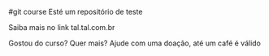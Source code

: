 #git course
Esté um repositório de teste

Saiba mais no link tal.tal.com.br

Gostou do curso? Quer mais? Ajude com uma doação, até um café é válido
